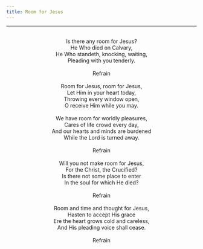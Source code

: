 ```yaml
---
title: Room for Jesus
---
```


---
<center>
<br/>
Is there any room for Jesus?<br/>
He Who died on Calvary,<br/>
He Who standeth, knocking, waiting,<br/>
Pleading with you tenderly.<br/>
<br/>
Refrain<br/>
<br/>
Room for Jesus, room for Jesus,<br/>
Let Him in your heart today,<br/>
Throwing every window open,<br/>
O receive Him while you may.<br/>
<br/>
We have room for worldly pleasures,<br/>
Cares of life crowd every day,<br/>
And our hearts and minds are burdened<br/>
While the Lord is turned away.<br/>
<br/>
Refrain<br/>
<br/>
Will you not make room for Jesus,<br/>
For the Christ, the Crucified?<br/>
Is there not some place to enter<br/>
In the soul for which He died?<br/>
<br/>
Refrain<br/>
<br/>
Room and time and thought for Jesus,<br/>
Hasten to accept His grace<br/>
Ere the heart grows cold and careless,<br/>
And His pleading voice shall cease.<br/>
<br/>
Refrain<br/>

</center>